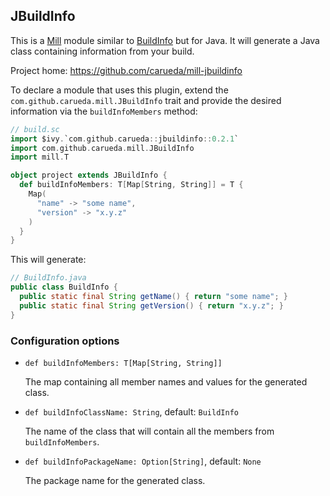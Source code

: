 ## JBuildInfo

This is a [Mill](https://github.com/com-lihaoyi/mill/) module similar to 
[BuildInfo](https://com-lihaoyi.github.io/mill/mill/Plugin_BuildInfo.html)
but for Java. 
It will generate a Java class containing information from your build.

Project home: https://github.com/carueda/mill-jbuildinfo

To declare a module that uses this plugin, extend the
`com.github.carueda.mill.JBuildInfo` trait and provide
the desired information via the `buildInfoMembers` method:

```scala
// build.sc
import $ivy.`com.github.carueda::jbuildinfo::0.2.1`
import com.github.carueda.mill.JBuildInfo
import mill.T

object project extends JBuildInfo {
  def buildInfoMembers: T[Map[String, String]] = T {
    Map(
      "name" -> "some name",
      "version" -> "x.y.z"
    )
  }
}
```

This will generate:

```java
// BuildInfo.java
public class BuildInfo {
  public static final String getName() { return "some name"; }
  public static final String getVersion() { return "x.y.z"; }
}
```

### Configuration options

* `def buildInfoMembers: T[Map[String, String]]`

    The map containing all member names and values for the generated class.

* `def buildInfoClassName: String`, default: `BuildInfo`

    The name of the class that will contain all the members from
    `buildInfoMembers`.

* `def buildInfoPackageName: Option[String]`, default: `None`
  
    The package name for the generated class.
